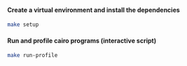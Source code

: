 #### Create a virtual environment and install the dependencies

```bash
make setup
```

#### Run and profile cairo programs (interactive script) 

```bash
make run-profile
```
